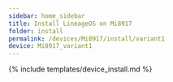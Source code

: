 ```yaml
---
sidebar: home_sidebar
title: Install LineageOS on Mi8917
folder: install
permalink: /devices/Mi8917/install/variant1
device: Mi8917_variant1
---
```

{% include templates/device_install.md %}
